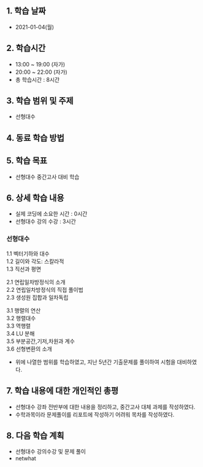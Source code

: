## 1. 학습 날짜
+ 2021-01-04(월)

## 2. 학습시간
+ 13:00 ~ 19:00 (자가)   
+ 20:00 ~ 22:00 (자가)
+ 총 학습시간 : 8시간

## 3. 학습 범위 및 주제
+ 선형대수

## 4. 동료 학습 방법


## 5. 학습 목표
+ 선형대수 중간고사 대비 학습

## 6. 상세 학습 내용
+ 실제 코딩에 소요한 시간 : 0시간    
+ 선형대수 강의 수강 : 3시간
    
### 선형대수

1.1 벡터기하와 대수   
1.2 길이와 각도: 스칼라적   
1.3 직선과 평면   
   
2.1 연립일차방정식의 소개   
2.2 연립일차방정식의 직접 풀이법   
2.3 생성원 집합과 일차독립   
   
3.1 행렬의 연산   
3.2 행렬대수   
3.3 역행렬   
3.4 LU 분해   
3.5 부분공간,기저,차원과 계수   
3.6 선형변환의 소개   
   
- 위에 나열한 범위를 학습하였고, 지난 5년간 기출문제를 풀이하여 시험을 대비하였다.


## 7. 학습 내용에 대한 개인적인 총평
+ 선형대수 강좌 전반부에 대한 내용을 정리하고, 중간고사 대체 과제를 작성하였다.
+ 수학과목이라 문제풀이를 리포트에 작성하기 어려워 목차를 작성하였다.

## 8. 다음 학습 계획
+ 선형대수 강의수강 및 문제 풀이
+ netwhat